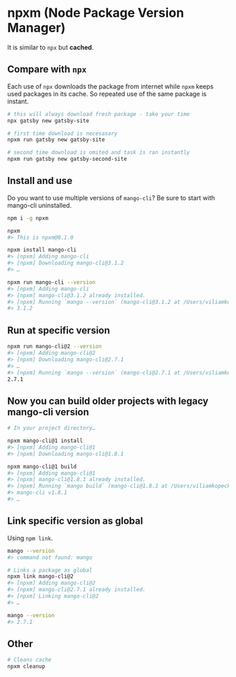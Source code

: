 # npxm (Node Package Version Manager)

It is similar to `npx` but **cached**.

## Compare with `npx`

Each use of `npx` downloads the package from internet while `npxm` keeps used packages in its cache. So repeated use of the same package is instant.

```sh
# this will always download fresh package - take your time
npx gatsby new gatsby-site

# first time download is necesasary
npxm run gatsby new gatsby-site

# second time download is omited and task is ran instantly
npxm run gatsby new gatsby-second-site
```

## Install and use

Do you want to use multiple versions of `mango-cli`? Be sure to start with mango-cli uninstalled.

```sh
npm i -g npxm

npxm
#> This is npxm@0.1.0

npxm install mango-cli
#> [npxm] Adding mango-cli
#> [npxm] Downloading mango-cli@3.1.2
#> …

npxm run mango-cli --version
#> [npxm] Adding mango-cli
#> [npxm] mango-cli@3.1.2 already installed.
#> [npxm] Running `mango --version` (mango-cli@3.1.2 at /Users/viliamkopecky/www/npxm/installed/mango-cli/3.1.2)
#> 3.1.2
```

## Run at specific version

```sh
npxm run mango-cli@2 --version
#> [npxm] Adding mango-cli@2
#> [npxm] Downloading mango-cli@2.7.1
#> …
#> [npxm] Running `mango --version` (mango-cli@2.7.1 at /Users/viliamkopecky/www/npxm/installed/mango-cli/2.7.1)
2.7.1
```

## Now you can build older projects with legacy mango-cli version

```sh
# In your project directory…

npxm mango-cli@1 install
#> [npxm] Adding mango-cli@1
#> [npxm] Downloading mango-cli@1.8.1

npxm mango-cli@1 build
#> [npxm] Adding mango-cli@1
#> [npxm] mango-cli@1.8.1 already installed.
#> [npxm] Running `mango build` (mango-cli@1.8.1 at /Users/viliamkopecky/www/npxm/installed/mango-cli/1.8.1)
#> mango-cli v1.8.1
#> …
```

## Link specific version as global

Using `npm link`.

```sh
mango --version
#> command not found: mango

# Links a package as global
npxm link mango-cli@2
#> [npxm] Adding mango-cli@2
#> [npxm] mango-cli@2.7.1 already installed.
#> [npxm] Linking mango-cli@2
#> …

mango --version
#> 2.7.1
```

## Other

```sh
# Cleans cache
npxm cleanup
```
